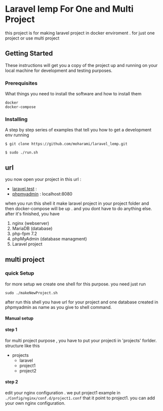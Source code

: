# Laravel lemp For One and Multi Project

this project is for making laravel project in docker enviroment . for just one project or use multi project

## Getting Started

These instructions will get you a copy of the project up and running on your local machine for development and testing purposes.

### Prerequisites

What things you need to install the software and how to install them

```
docker 
docker-compose

```

### Installing

A step by step series of examples that tell you how to get a development env running

` $ git clone https://github.com/moharami/laravel_lemp.git `

`$ sudo ./run.sh`




## url

you now open your project in this url : 

* [laravel.test](http://laravel.test/) : 
* [phpmyadmin](http://localhost:8080/) : localhost:8080


when you run this shell it make laravel project in your project folder and then docker-compose will be up . and you dont have to do anything else.
after it's finished, you have 
1. nginx  (webserver)
2. MariaDB (database)
3. php-fpm 7.2
3. phpMyAdmin (database managment)
4. Laravel project


## multi project

### quick Setup
for more setup we create one shell for this purpose. you need just run 

`sudo ./makeNewProject.sh`

after run this shell you have url for your project and one database created in phpmyadmin as name as you give to shell command.



#### Manual setup 


#### step 1
for multi project purpose , you have to put your projecti in 'projects' forlder. structure like this



+ projects
    - laravel
    - project1
    - project2


#### step 2
edit your nginx configuration . we put project1 example in `./Config/nginx/conf.d/project1.conf` that it point to project1. you can add your own nginx configuration.